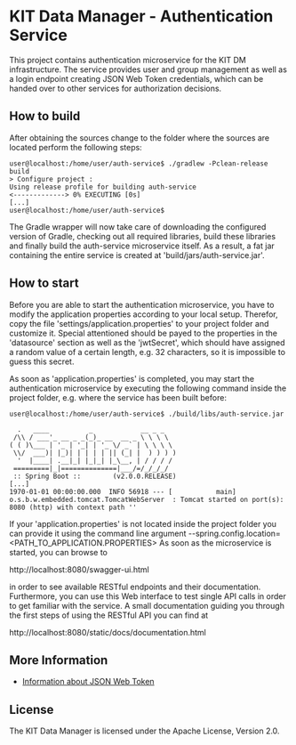 # KIT Data Manager - Authentication Service

This project contains authentication microservice for the KIT DM infrastructure. The service provides
user and group management as well as a login endpoint creating JSON Web Token credentials, which can
be handed over to other services for authorization decisions.

## How to build

After obtaining the sources change to the folder where the sources are located perform the following steps:

```
user@localhost:/home/user/auth-service$ ./gradlew -Pclean-release build
> Configure project :
Using release profile for building auth-service
<-------------> 0% EXECUTING [0s]
[...]
user@localhost:/home/user/auth-service$
```

The Gradle wrapper will now take care of downloading the configured version of Gradle, checking out all required libraries, build these
libraries and finally build the auth-service microservice itself. As a result, a fat jar containing the entire service is created at 'build/jars/auth-service.jar'.

## How to start

Before you are able to start the authentication microservice, you have to modify the application properties according to your local setup. 
Therefor, copy the file 'settings/application.properties' to your project folder and customize it. Special attentioned should be payed to the
properties in the 'datasource' section as well as the 'jwtSecret', which should have assigned a random value of a certain length, e.g. 32 characters,
so it is impossible to guess this secret. 

As soon as 'application.properties' is completed, you may start the authentication microservice by executing the following command inside the project folder, 
e.g. where the service has been built before:

```
user@localhost:/home/user/auth-service$ ./build/libs/auth-service.jar

  .   ____          _            __ _ _
 /\\ / ___'_ __ _ _(_)_ __  __ _ \ \ \ \
( ( )\___ | '_ | '_| | '_ \/ _` | \ \ \ \
 \\/  ___)| |_)| | | | | || (_| |  ) ) ) )
  '  |____| .__|_| |_|_| |_\__, | / / / /
 =========|_|==============|___/=/_/_/_/
 :: Spring Boot ::        (v2.0.0.RELEASE)
[...]
1970-01-01 00:00:00.000  INFO 56918 --- [           main] o.s.b.w.embedded.tomcat.TomcatWebServer  : Tomcat started on port(s): 8080 (http) with context path ''

```

If your 'application.properties' is not located inside the project folder you can provide it using the command line argument --spring.config.location=<PATH_TO_APPLICATION.PROPERTIES>
As soon as the microservice is started, you can browse to 

http://localhost:8080/swagger-ui.html

in order to see available RESTful endpoints and their documentation. Furthermore, you can use this Web interface to test single API calls in order to get familiar with the 
service. A small documentation guiding you through the first steps of using the RESTful API you can find at

http://localhost:8080/static/docs/documentation.html

## More Information

* [Information about JSON Web Token](https://jwt.io/)

## License

The KIT Data Manager is licensed under the Apache License, Version 2.0.